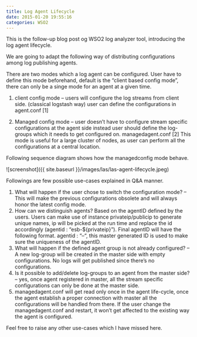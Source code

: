 ```yaml
---
title: Log Agent Lifecycle
date: 2015-01-20 19:55:16
categories: WSO2
---
```


This is the follow-up blog post og WSO2 log analyzer tool, introducing the log agent lifecycle.

We are going to adapt the following way of distributing configurations among log publishing agents.

There are two modes which a log agent can be configured. User have to define this mode beforehand, default is the “client based config mode”, there can only be a singe mode for an agent at a given time.

1. client config mode – users will configure the log streams from client side. (classical logstash way)
user can define the configurations in agent.conf [1]

2. Managed config mode – user doesn’t have to configure stream specific configurations at the agent side instead user should define the log-groups which it needs to get configured on. managedagent.conf [2] This mode is useful for a large cluster of nodes, as user can perform all the configurations at a central location.

Following sequence diagram shows how the managedconfig mode behave.

![screenshot]({{ site.baseurl }}/images/las/las-agent-lifecycle.jpeg)

Followings are few possible use-cases explained in Q&A manner.

1. What will happen if the user chose to switch the configuration mode?
– This will make the previous configurations obsolete and will always honor the latest config mode.
2. How can we distinguish agents?
Based on the agentID defined by the users. Users can make use of instance privateip/publicip to generate unique names, ip will be picked at the run time and replace the id accordingly (agentid : “esb-${privateip}”). Final agentID will have the following format. agentid : “–“, this master generated ID is used to make sure the uniqueness of the agentID.
3. What will happen if the defined agent group is not already configured?
– A new log-group will be created in the master side with empty configurations. No logs will get published since there’s no configurations.
4. Is it possible to add/delete log-groups to an agent from the master side?
– yes, once agent registered in master, all the stream specific configurations can only be done at the master side.
5. managedagent.conf will get read only once in the agent life-cycle, once the agent establish a proper connection with master all the configurations will be handled from there. If the user change the managedagent.conf and restart, it won’t get affected to the existing way the agent is configured.

Feel free to raise any other use-cases which I have missed here.
